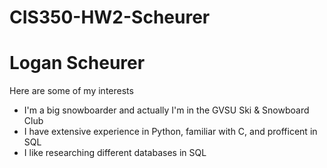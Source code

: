 # CIS350-HW2-Scheurer
# Logan Scheurer

Here are some of my interests
- I'm a big snowboarder and actually I'm in the GVSU Ski & Snowboard Club
- I have extensive experience in Python, familiar with C, and profficent in SQL
- I like researching different databases in SQL


